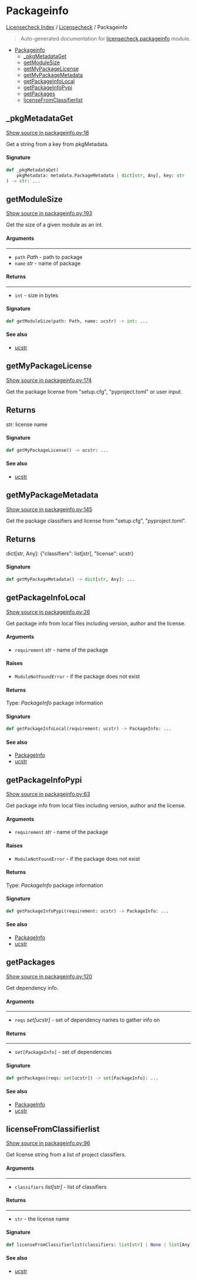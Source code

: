# Packageinfo

[Licensecheck Index](../README.md#licensecheck-index) / [Licensecheck](./index.md#licensecheck) / Packageinfo

> Auto-generated documentation for [licensecheck.packageinfo](../../../licensecheck/packageinfo.py) module.

- [Packageinfo](#packageinfo)
  - [_pkgMetadataGet](#_pkgmetadataget)
  - [getModuleSize](#getmodulesize)
  - [getMyPackageLicense](#getmypackagelicense)
  - [getMyPackageMetadata](#getmypackagemetadata)
  - [getPackageInfoLocal](#getpackageinfolocal)
  - [getPackageInfoPypi](#getpackageinfopypi)
  - [getPackages](#getpackages)
  - [licenseFromClassifierlist](#licensefromclassifierlist)

## _pkgMetadataGet

[Show source in packageinfo.py:18](../../../licensecheck/packageinfo.py#L18)

Get a string from a key from pkgMetadata.

#### Signature

```python
def _pkgMetadataGet(
    pkgMetadata: metadata.PackageMetadata | dict[str, Any], key: str
) -> str: ...
```



## getModuleSize

[Show source in packageinfo.py:193](../../../licensecheck/packageinfo.py#L193)

Get the size of a given module as an int.

#### Arguments

----
 - `path` *Path* - path to package
 - `name` *str* - name of package

#### Returns

-------
 - `int` - size in bytes

#### Signature

```python
def getModuleSize(path: Path, name: ucstr) -> int: ...
```

#### See also

- [ucstr](./types.md#ucstr)



## getMyPackageLicense

[Show source in packageinfo.py:174](../../../licensecheck/packageinfo.py#L174)

Get the package license from "setup.cfg", "pyproject.toml" or user input.

Returns
-------
 str: license name

#### Signature

```python
def getMyPackageLicense() -> ucstr: ...
```

#### See also

- [ucstr](./types.md#ucstr)



## getMyPackageMetadata

[Show source in packageinfo.py:145](../../../licensecheck/packageinfo.py#L145)

Get the package classifiers and license from "setup.cfg", "pyproject.toml".

Returns
-------
 dict[str, Any]: {"classifiers": list[str], "license": ucstr}

#### Signature

```python
def getMyPackageMetadata() -> dict[str, Any]: ...
```



## getPackageInfoLocal

[Show source in packageinfo.py:26](../../../licensecheck/packageinfo.py#L26)

Get package info from local files including version, author
and	the license.

#### Arguments

- `requirement` *str* - name of the package

#### Raises

- `ModuleNotFoundError` -  if the package does not exist

#### Returns

Type: *PackageInfo*
package information

#### Signature

```python
def getPackageInfoLocal(requirement: ucstr) -> PackageInfo: ...
```

#### See also

- [PackageInfo](./types.md#packageinfo)
- [ucstr](./types.md#ucstr)



## getPackageInfoPypi

[Show source in packageinfo.py:63](../../../licensecheck/packageinfo.py#L63)

Get package info from local files including version, author
and	the license.

#### Arguments

- `requirement` *str* - name of the package

#### Raises

- `ModuleNotFoundError` -  if the package does not exist

#### Returns

Type: *PackageInfo*
package information

#### Signature

```python
def getPackageInfoPypi(requirement: ucstr) -> PackageInfo: ...
```

#### See also

- [PackageInfo](./types.md#packageinfo)
- [ucstr](./types.md#ucstr)



## getPackages

[Show source in packageinfo.py:120](../../../licensecheck/packageinfo.py#L120)

Get dependency info.

#### Arguments

----
 - `reqs` *set[ucstr]* - set of dependency names to gather info on

#### Returns

-------
 - `set[PackageInfo]` - set of dependencies

#### Signature

```python
def getPackages(reqs: set[ucstr]) -> set[PackageInfo]: ...
```

#### See also

- [PackageInfo](./types.md#packageinfo)
- [ucstr](./types.md#ucstr)



## licenseFromClassifierlist

[Show source in packageinfo.py:96](../../../licensecheck/packageinfo.py#L96)

Get license string from a list of project classifiers.

#### Arguments

----
 - `classifiers` *list[str]* - list of classifiers

#### Returns

-------
 - `str` - the license name

#### Signature

```python
def licenseFromClassifierlist(classifiers: list[str] | None | list[Any]) -> ucstr: ...
```

#### See also

- [ucstr](./types.md#ucstr)